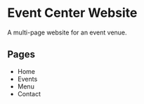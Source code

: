 # Event Center Website
A multi-page website for an event venue.
## Pages
- Home
- Events
- Menu
- Contact
